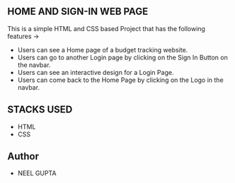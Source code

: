 ## HOME AND SIGN-IN WEB PAGE
This is a simple HTML and CSS based Project that has the following features ->
- Users can see a Home page of a budget tracking website.
- Users can go to another Login page by clicking on the Sign In Button on the navbar.
- Users can see an interactive design for a Login Page.
- Users can come back to the Home Page by clicking on the Logo in the navbar.

## STACKS USED 
- HTML
- CSS

## Author
- NEEL GUPTA
